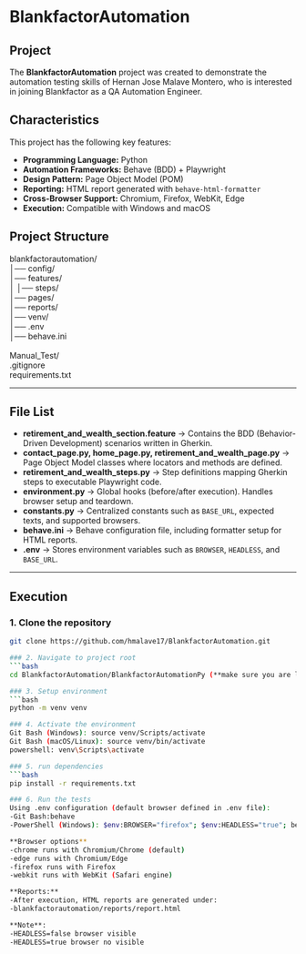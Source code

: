 # BlankfactorAutomation

## Project
The **BlankfactorAutomation** project was created to demonstrate the automation testing skills of Hernan Jose Malave Montero, who is interested in joining Blankfactor as a QA Automation Engineer.  

## Characteristics
This project has the following key features:  
- **Programming Language:** Python  
- **Automation Frameworks:** Behave (BDD) + Playwright  
- **Design Pattern:** Page Object Model (POM)  
- **Reporting:** HTML report generated with `behave-html-formatter`  
- **Cross-Browser Support:** Chromium, Firefox, WebKit, Edge  
- **Execution:** Compatible with Windows and macOS

## Project Structure

blankfactorautomation/<br> 
│── config/ <br> 
│── features/ <br> 
│      │── steps/ <br> 
│── pages/ <br> 
│── reports/ <br> 
│── venv/ <br> 
│── .env <br> 
│── behave.ini <br>  
Manual_Test/<br>
.gitignore<br>
requirements.txt


---

## File List
- **retirement_and_wealth_section.feature** → Contains the BDD (Behavior-Driven Development) scenarios written in Gherkin.  
- **contact_page.py, home_page.py, retirement_and_wealth_page.py** → Page Object Model classes where locators and methods are defined.  
- **retirement_and_wealth_steps.py** → Step definitions mapping Gherkin steps to executable Playwright code.  
- **environment.py** → Global hooks (before/after execution). Handles browser setup and teardown.  
- **constants.py** → Centralized constants such as `BASE_URL`, expected texts, and supported browsers.  
- **behave.ini** → Behave configuration file, including formatter setup for HTML reports.  
- **.env** → Stores environment variables such as `BROWSER`, `HEADLESS`, and `BASE_URL`.  

---

## Execution

### 1. Clone the repository
```bash
git clone https://github.com/hmalave17/BlankfactorAutomation.git

### 2. Navigate to project root
```bash
cd BlankfactorAutomation/BlankfactorAutomationPy (**make sure you are located in the root of the automation project**)

### 3. Setup environment
```bash
python -m venv venv

### 4. Activate the environment
Git Bash (Windows): source venv/Scripts/activate
Git Bash (macOS/Linux): source venv/bin/activate
powershell: venv\Scripts\activate

### 5. run dependencies
```bash
pip install -r requirements.txt

### 6. Run the tests
Using .env configuration (default browser defined in .env file):
-Git Bash:behave
-PowerShell (Windows): $env:BROWSER="firefox"; $env:HEADLESS="true"; behave

**Browser options**
-chrome runs with Chromium/Chrome (default)
-edge runs with Chromium/Edge
-firefox runs with Firefox
-webkit runs with WebKit (Safari engine)

**Reports:**
-After execution, HTML reports are generated under:
-blankfactorautomation/reports/report.html

**Note**:
-HEADLESS=false browser visible
-HEADLESS=true browser no visible



